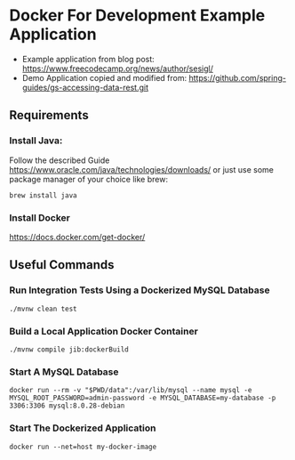# Docker For Development Example Application

- Example application from blog post: https://www.freecodecamp.org/news/author/sesigl/
- Demo Application copied and modified from: https://github.com/spring-guides/gs-accessing-data-rest.git

## Requirements

### Install Java:

Follow the described Guide https://www.oracle.com/java/technologies/downloads/ or just use some package manager of your choice like brew:

`brew install java`

### Install Docker

https://docs.docker.com/get-docker/

## Useful Commands

### Run Integration Tests Using a Dockerized MySQL Database
`./mvnw clean test`

### Build a Local Application Docker Container
`./mvnw compile jib:dockerBuild`

### Start A MySQL Database
`docker run --rm -v "$PWD/data":/var/lib/mysql --name mysql -e MYSQL_ROOT_PASSWORD=admin-password -e MYSQL_DATABASE=my-database -p 3306:3306 mysql:8.0.28-debian`

### Start The Dockerized Application
`docker run --net=host my-docker-image`
